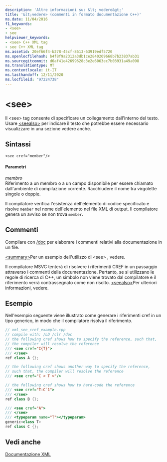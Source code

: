 ```yaml
---
description: 'Altre informazioni su: &lt; vedere&gt;'
title: '&lt;vedere> (commenti in formato documentazione C++)'
ms.date: 11/04/2016
f1_keywords:
- <see>
- see
helpviewer_keywords:
- <see> C++ XML tag
- see C++ XML tag
ms.assetid: 20ef66f4-b278-45cf-8613-63919edf5720
ms.openlocfilehash: b4f8f9a2312a3db1ce2840209668b7b23837ab31
ms.sourcegitcommit: d6af41e42699628c3e2e6063ec7b03931a49a098
ms.translationtype: MT
ms.contentlocale: it-IT
ms.lasthandoff: 12/11/2020
ms.locfileid: "97224738"
---
```

# <a name="ltseegt"></a>&lt;see&gt;

Il \<see> tag consente di specificare un collegamento dall'interno del testo. Usare [\<seealso>](seealso-visual-cpp.md) per indicare il testo che potrebbe essere necessario visualizzare in una sezione vedere anche.

## <a name="syntax"></a>Sintassi

```
<see cref="member"/>
```

#### <a name="parameters"></a>Parametri

*membro*<br/>
Riferimento a un membro o a un campo disponibile per essere chiamato dall'ambiente di compilazione corrente.  Racchiudere il nome tra virgolette singole o doppie.

Il compilatore verifica l'esistenza dell'elemento di codice specificato e risolve `member` nel nome dell'elemento nel file XML di output.  Il compilatore genera un avviso se non trova `member`.

## <a name="remarks"></a>Commenti

Compilare con [/doc](doc-process-documentation-comments-c-cpp.md) per elaborare i commenti relativi alla documentazione in un file.

[\<summary>](summary-visual-cpp.md)Per un esempio dell'utilizzo di \<see> , vedere.

Il compilatore MSVC tenterà di risolvere i riferimenti CREF in un passaggio attraverso i commenti della documentazione.  Pertanto, se si utilizzano le regole di ricerca di C++, un simbolo non viene trovato dal compilatore e il riferimento verrà contrassegnato come non risolto. [\<seealso>](seealso-visual-cpp.md)Per ulteriori informazioni, vedere.

## <a name="example"></a>Esempio

Nell'esempio seguente viene illustrato come generare i riferimenti cref in un tipo generico, in modo che il compilatore risolva il riferimento.

```cpp
// xml_see_cref_example.cpp
// compile with: /LD /clr /doc
// the following cref shows how to specify the reference, such that,
// the compiler will resolve the reference
/// <see cref="C{T}">
/// </see>
ref class A {};

// the following cref shows another way to specify the reference,
// such that, the compiler will resolve the reference
/// <see cref="C < T >"/>

// the following cref shows how to hard-code the reference
/// <see cref="T:C`1">
/// </see>
ref class B {};

/// <see cref="A">
/// </see>
/// <typeparam name="T"></typeparam>
generic<class T>
ref class C {};
```

## <a name="see-also"></a>Vedi anche

[Documentazione XML](xml-documentation-visual-cpp.md)
